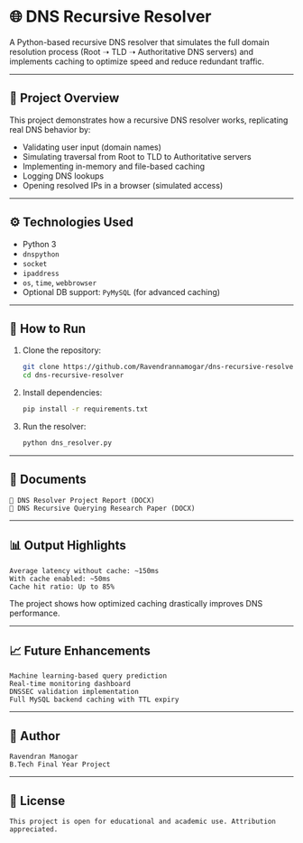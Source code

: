 # 🌐 DNS Recursive Resolver

A Python-based recursive DNS resolver that simulates the full domain resolution process (Root ➝ TLD ➝ Authoritative DNS servers) and implements caching to optimize speed and reduce redundant traffic.

---

## 📄 Project Overview

This project demonstrates how a recursive DNS resolver works, replicating real DNS behavior by:
- Validating user input (domain names)
- Simulating traversal from Root to TLD to Authoritative servers
- Implementing in-memory and file-based caching
- Logging DNS lookups
- Opening resolved IPs in a browser (simulated access)

---

## ⚙️ Technologies Used

- Python 3
- `dnspython`
- `socket`
- `ipaddress`
- `os`, `time`, `webbrowser`
- Optional DB support: `PyMySQL` (for advanced caching)

---

## 🚀 How to Run

1. Clone the repository:
   ```bash
   git clone https://github.com/Ravendrannamogar/dns-recursive-resolver.git
   cd dns-recursive-resolver
2. Install dependencies:
    ```bash
    pip install -r requirements.txt

3. Run the resolver:
    ```bash
    python dns_resolver.py

---

## 📘 Documents

    📄 DNS Resolver Project Report (DOCX)
    📄 DNS Recursive Querying Research Paper (DOCX)

---

## 📊 Output Highlights

    Average latency without cache: ~150ms
    With cache enabled: ~50ms
    Cache hit ratio: Up to 85%

The project shows how optimized caching drastically improves DNS performance.

---

## 📈 Future Enhancements

    Machine learning-based query prediction
    Real-time monitoring dashboard
    DNSSEC validation implementation
    Full MySQL backend caching with TTL expiry

---

## 🧠 Author

    Ravendran Manogar
    B.Tech Final Year Project

---

## 📌 License

    This project is open for educational and academic use. Attribution appreciated.

